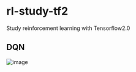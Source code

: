 # rl-study-tf2
Study reinforcement learning with Tensorflow2.0

## DQN 
![image](https://user-images.githubusercontent.com/6908807/62022213-2b72c300-b206-11e9-9019-c4cbc188c300.png)
